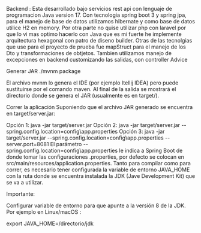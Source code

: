 Backend  : Esta desarrollado bajo servicios rest api con lenguaje de programacion Java version 17. Con tecnologia spring boot 3 y spring jpa, para el manejo de base de datos utilizamos hibernate y como base de datos utilice H2 en memory. Por otra parte no quise utilizar php con laravel por que lo vi mas optimo hacerlo con Java que es mi fuerte he implemente arquitectura hexagonal con patro de diseno builder. Otras de las tecnolgias que use para el proyecto de prueba fue mapStruct para el manejo de los Dto y transformaciones de obtjetos.
Tambien utilizamos manejo de excepciones en backend customizando las salidas, con controller Advice 


Generar JAR
./mvnm package

El archivo mvnm lo genera el IDE (por ejemplo Itellij IDEA) pero puede sustituirse por el comando maven. Al final de la salida se mostrará el directorio donde se genera el JAR (usualmente es en target/).

Correr la aplicación
Suponiendo que el archivo JAR generado se encuentra en target/server.jar:

Opción 1: java -jar target/server.jar
Opción 2: java -jar target/server.jar --spring.config.location=config\app.properties
Opción 3: java -jar target/server.jar --spring.config.location=config\app.properties --server.port=8081
El parámetro --spring.config.location=config\app.properties le indica a Spring Boot de donde tomar las configuraciones .properties, por defecto se colocan en src/main/resources/application.properties. Tanto para compilar como para correr, es necesario tener configurada la variable de entorno JAVA_HOME con la ruta donde se encuentra instalada la JDK (Jave Development Kit) que se va a utilizar.

Importante:

Configurar variable de entorno para que apunte a la versión 8 de la JDK. Por ejemplo en Linux/macOS :

export JAVA_HOME=/directorio/jdk